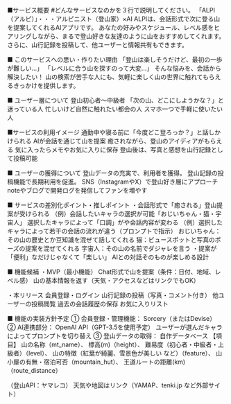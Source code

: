 ■サービス概要 #どんなサービスなのかを３行で説明してください。
「ALPI（アルピ）」・・・アルピニスト（登山家）×AI
ALPIは、会話形式で次に登る山を提案してくれるAIアプリです。
あなたの好みやスケジュール、レベル感をヒアリングしながら、まるで登山好きな友達のように山をおすすめしてくれます。
さらに、山行記録を投稿して、他ユーザーと情報共有もできます。

■ このサービスへの思い・作りたい理由
「登山は楽しそうだけど、最初の一歩が難しい…」
「レベルに合う山を探すのって大変…」
そんな悩みを、会話から解決したい！
山の検索が苦手な人にも、気軽に楽しく山の世界に触れてもらえるきっかけを提供します。

■ ユーザー層について
登山初心者〜中級者
「次の山、どこにしようかな？」と迷っている人
忙しいけど自然に触れたい都会の人
スマホ一つで手軽に使いたい人

■サービスの利用イメージ
通勤中や寝る前に「今度どこ登ろっか？」と話しかけられる
AIが会話を通じて山を提案
癒されながら、登山のアイディアがもらえる
気に入ったらメモやお気に入りに保存
登山後は、写真と感想を山行記録として投稿可能

■ ユーザーの獲得について
登山データの充実で、利用者を獲得。
登山記録の投稿機能で長期利用を促進。
SNS（InstagramやX）で登山好き層にアプローチ
noteやブログで開発ログを発信してファンを増やす

■ サービスの差別化ポイント・推しポイント
・会話形式で「癒される」登山提案が受けられる
（例）会話したいキャラの選択が可能「おじいちゃん・猫・宇宙人」
 選択したキャラによって「口調」がや会話内容が変わる
（例）選択したキャラによって若干の会話の流れが違う（プロンプトで指示）
 おじいちゃん：その山の歴史とか豆知識を混ぜて話してくれる
 猫：ビュースポットと写真のポーズの提案を混ぜてくれる
 宇宙人：その山の名前でダジャレを言う
・提案が「便利」なだけじゃなくて「楽しい」
 AIとの対話そのものが楽しめる設計

■ 機能候補
・MVP（最小機能）
Chat形式で山を提案（条件：日付、地域、レベル感）
山の基本情報を返す（天気・アクセスなどはリンクでもOK）

・本リリース
会員登録・ログイン
山行記録の投稿（写真・コメント付き）
他ユーザーの投稿閲覧
過去の会話履歴の保存
お気に入りリスト

■ 機能の実装方針予定
① 会員登録・管理機能：
Sorcery（またはDevise）
② AI連携部分：
OpenAI API（GPT-3.5を使用予定）
ユーザーが選んだキャラによってプロンプトを切り替え
③ 登山データの取得：
自作データベース
【項目】
山の名称（mt_name）、
標高(m)（height）、
難易度（初心者・中級者・上級者）（level）、
山の特徴（紅葉が綺麗、雪景色が美しい など）（feature）、
山小屋の有無・宿泊可否（mountain_hut）、
王道ルートの距離(km)（route_distance）

（登山API：ヤマレコ）
天気や地図はリンク（YAMAP、tenki.jp など外部サイト）

